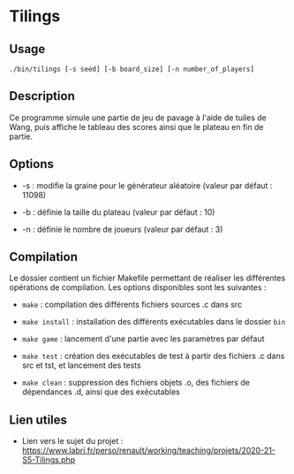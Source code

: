 # Tilings

## Usage

`./bin/tilings [-s seed] [-b board_size] [-n number_of_players]`


## Description

Ce programme simule une partie de jeu de pavage à l'aide de tuiles de Wang, puis affiche le tableau des scores ainsi que le plateau en fin de partie.


## Options

* -s : modifie la graine pour le générateur aléatoire (valeur par défaut : 11098)

* -b : définie la taille du plateau (valeur par défaut : 10)

* -n : définie le nombre de joueurs (valeur par défaut : 3)


## Compilation

Le dossier contient un fichier Makefile permettant de réaliser les différentes opérations de compilation.
Les options disponibles sont les suivantes :

* `make` : compilation des différents fichiers sources .c dans src

* `make install` : installation des différents exécutables dans le dossier `bin`

* `make game` : lancement d'une partie avec les paramètres par défaut

* `make test` : création des exécutables de test à partir des fichiers .c dans src et tst, et lancement des tests

* `make clean` : suppression des fichiers objets .o, des fichiers de dépendances .d, ainsi que des exécutables


## Lien utiles

* Lien vers le sujet du projet :
<https://www.labri.fr/perso/renault/working/teaching/projets/2020-21-S5-Tilings.php>
